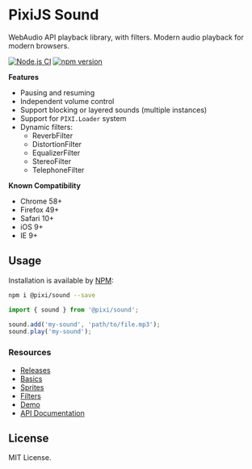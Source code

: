 # PixiJS Sound

WebAudio API playback library, with filters. Modern audio playback for modern browsers. 

[![Node.js CI](https://github.com/pixijs/sound/workflows/Node.js%20CI/badge.svg)](https://github.com/pixijs/sound/actions?query=workflow%3A%22Node.js+CI%22) [![npm version](https://badge.fury.io/js/%40pixi%2Fsound.svg)](https://badge.fury.io/js/%40pixi%2Fsound)

**Features**

* Pausing and resuming
* Independent volume control
* Support blocking or layered sounds (multiple instances)
* Support for `PIXI.Loader` system
* Dynamic filters:
    * ReverbFilter
    * DistortionFilter
    * EqualizerFilter
    * StereoFilter
    * TelephoneFilter

**Known Compatibility**

* Chrome 58+
* Firefox 49+
* Safari 10+
* iOS 9+
* IE 9+

## Usage

Installation is available by [NPM](https://npmjs.org):

```bash
npm i @pixi/sound --save
```

```typescript
import { sound } from '@pixi/sound';

sound.add('my-sound', 'path/to/file.mp3');
sound.play('my-sound');
```

### Resources

* [Releases](https://github.com/pixijs/sound/releases)
* [Basics](https://pixijs.io/sound/examples/index.html)
* [Sprites](https://pixijs.io/sound/examples/sprites.html)
* [Filters](https://pixijs.io/sound/examples/filters.html)
* [Demo](https://pixijs.io/sound/examples/demo.html)
* [API Documentation](https://pixijs.io/sound/docs/index.html)

## License

MIT License.
